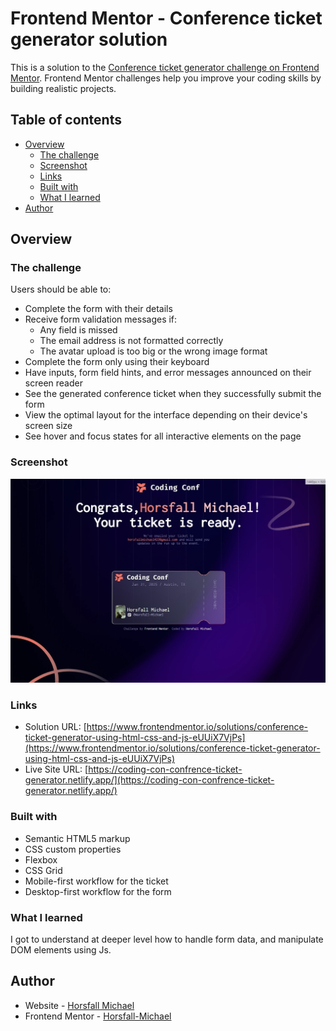 # Frontend Mentor - Conference ticket generator solution

This is a solution to the [Conference ticket generator challenge on Frontend Mentor](https://www.frontendmentor.io/challenges/conference-ticket-generator-oq5gFIU12w). Frontend Mentor challenges help you improve your coding skills by building realistic projects. 

## Table of contents

- [Overview](#overview)
  - [The challenge](#the-challenge)
  - [Screenshot](#screenshot)
  - [Links](#links)
  - [Built with](#built-with)
  - [What I learned](#what-i-learned)
- [Author](#author)


## Overview

### The challenge

Users should be able to:

- Complete the form with their details
- Receive form validation messages if:
  - Any field is missed
  - The email address is not formatted correctly
  - The avatar upload is too big or the wrong image format
- Complete the form only using their keyboard
- Have inputs, form field hints, and error messages announced on their screen reader
- See the generated conference ticket when they successfully submit the form
- View the optimal layout for the interface depending on their device's screen size
- See hover and focus states for all interactive elements on the page

### Screenshot

![](./preview.jpeg)


### Links

- Solution URL: [https://www.frontendmentor.io/solutions/conference-ticket-generator-using-html-css-and-js-eUUiX7VjPs](https://www.frontendmentor.io/solutions/conference-ticket-generator-using-html-css-and-js-eUUiX7VjPs)
- Live Site URL: [https://coding-con-confrence-ticket-generator.netlify.app/](https://coding-con-confrence-ticket-generator.netlify.app/)


### Built with

- Semantic HTML5 markup
- CSS custom properties
- Flexbox
- CSS Grid
- Mobile-first workflow for the ticket
- Desktop-first workflow for the form


### What I learned

I got to understand at deeper level how to handle form data, and manipulate DOM elements using Js.


## Author

- Website - [Horsfall Michael](https://horsfall-michael-portfolio-532e93.netlify.app/)
- Frontend Mentor - [Horsfall-Michael](https://www.frontendmentor.io/profile/Horsfall-Michael)


